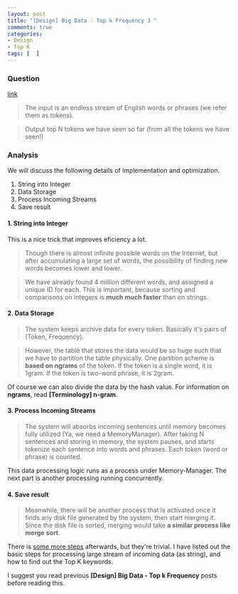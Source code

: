 ```yaml
---
layout: post
title: "[Design] Big Data - Top k Frequency 3 "
comments: true
categories:
- Design
- Top K
tags: [  ]
---
```


### Question 

[link](http://stackoverflow.com/a/3262855)

> The input is an endless stream of English words or phrases (we refer them as tokens).

> Output top N tokens we have seen so far (from all the tokens we have seen!) 

### Analysis

We will discuss the following details of implementation and optimization. 

1. String into Integer
2. Data Storage
3. Process Incoming Streams
4. Save result

#### 1. String into Integer

This is a nice trick that improves eficiency a lot. 

> Though there is almost infinite possible words on the Internet, but after accumulating a large set of words, the possibility of finding new words becomes lower and lower.

> We have already found 4 million different words, and assigned a unique ID for each. This is important, because sorting and comparisons on integers is __much much faster__ than on strings.

#### 2. Data Storage

> The system keeps archive data for every token. Basically it's pairs of (Token, Frequency). 

> However, the table that stores the data would be so huge such that we have to partition the table physically. One partition scheme is __based on ngrams__ of the token. If the token is a single word, it is 1gram. If the token is two-word phrase, it is 2gram. 

Of course we can also divide the data by the hash value. For information on __ngrams__, read __[Terminology] n-gram__. 

#### 3. Process Incoming Streams

> The system will absorbs incoming sentences until memory becomes fully utilized (Ya, we need a MemoryManager). After taking N sentences and storing in memory, the system pauses, and starts tokenize each sentence into words and phrases. Each token (word or phrase) is counted. 

This data processing logic runs as a process under Memory-Manager. The next part is another processing running concurrently. 

#### 4. Save result

> Meanwhile, there will be another process that is activated once it finds any disk file generated by the system, then start merging it. Since the disk file is sorted, merging would take __a similar process like merge sort__. 

There is [some more steps](http://stackoverflow.com/a/3262855) afterwards, but they're trivial. I have listed out the basic steps for processing large stream of incoming data (as string), and how to find out the Top K keywords. 

I suggest you read previous __[Design] Big Data - Top k Frequency__ posts before reading this. 
